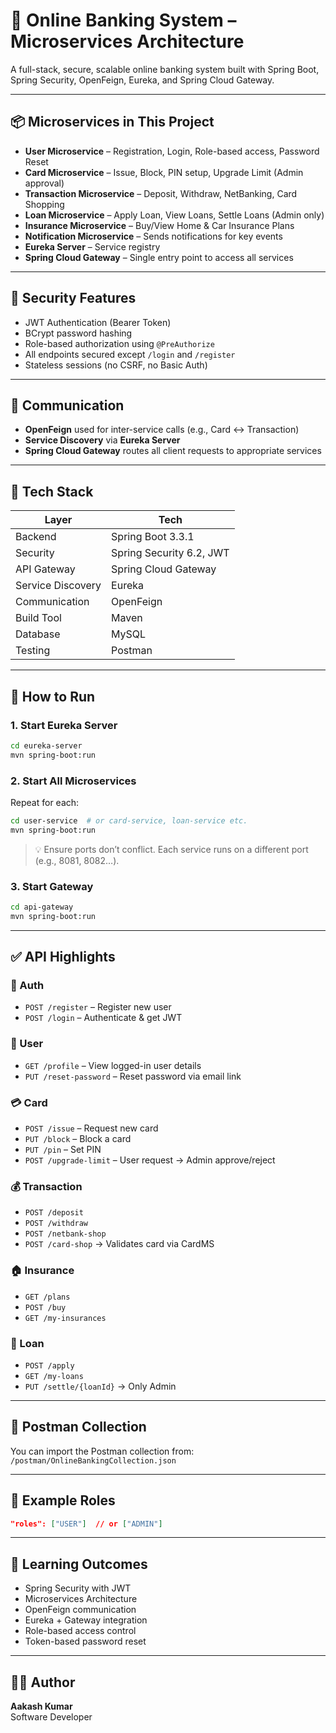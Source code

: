 
# 🏦 Online Banking System – Microservices Architecture

A full-stack, secure, scalable online banking system built with Spring Boot, Spring Security, OpenFeign, Eureka, and Spring Cloud Gateway.

---

## 📦 Microservices in This Project
- **User Microservice** – Registration, Login, Role-based access, Password Reset
- **Card Microservice** – Issue, Block, PIN setup, Upgrade Limit (Admin approval)
- **Transaction Microservice** – Deposit, Withdraw, NetBanking, Card Shopping
- **Loan Microservice** – Apply Loan, View Loans, Settle Loans (Admin only)
- **Insurance Microservice** – Buy/View Home & Car Insurance Plans
- **Notification Microservice** – Sends notifications for key events
- **Eureka Server** – Service registry
- **Spring Cloud Gateway** – Single entry point to access all services

---

## 🔐 Security Features
- JWT Authentication (Bearer Token)
- BCrypt password hashing
- Role-based authorization using `@PreAuthorize`
- All endpoints secured except `/login` and `/register`
- Stateless sessions (no CSRF, no Basic Auth)

---

## 🔄 Communication
- **OpenFeign** used for inter-service calls (e.g., Card ↔ Transaction)
- **Service Discovery** via **Eureka Server**
- **Spring Cloud Gateway** routes all client requests to appropriate services

---

## 📁 Tech Stack

| Layer | Tech |
|-------|------|
| Backend | Spring Boot 3.3.1 |
| Security | Spring Security 6.2, JWT |
| API Gateway | Spring Cloud Gateway |
| Service Discovery | Eureka |
| Communication | OpenFeign |
| Build Tool | Maven |
| Database | MySQL |
| Testing | Postman |

---

## 🚀 How to Run

### 1. Start Eureka Server
```bash
cd eureka-server
mvn spring-boot:run
```

### 2. Start All Microservices
Repeat for each:
```bash
cd user-service  # or card-service, loan-service etc.
mvn spring-boot:run
```

> 💡 Ensure ports don’t conflict. Each service runs on a different port (e.g., 8081, 8082…).

### 3. Start Gateway
```bash
cd api-gateway
mvn spring-boot:run
```

---

## ✅ API Highlights

### 🔑 Auth
- `POST /register` – Register new user
- `POST /login` – Authenticate & get JWT

### 👤 User
- `GET /profile` – View logged-in user details
- `PUT /reset-password` – Reset password via email link

### 💳 Card
- `POST /issue` – Request new card
- `PUT /block` – Block a card
- `PUT /pin` – Set PIN
- `POST /upgrade-limit` – User request → Admin approve/reject

### 💰 Transaction
- `POST /deposit`
- `POST /withdraw`
- `POST /netbank-shop`
- `POST /card-shop` → Validates card via CardMS

### 🏠 Insurance
- `GET /plans`
- `POST /buy`
- `GET /my-insurances`

### 🏦 Loan
- `POST /apply`
- `GET /my-loans`
- `PUT /settle/{loanId}` → Only Admin

---

## 📸 Postman Collection
You can import the Postman collection from:
`/postman/OnlineBankingCollection.json`

---

## 🧪 Example Roles
```json
"roles": ["USER"]  // or ["ADMIN"]
```

---

## 🧠 Learning Outcomes
- Spring Security with JWT
- Microservices Architecture
- OpenFeign communication
- Eureka + Gateway integration
- Role-based access control
- Token-based password reset

---

## 🧑‍💻 Author
**Aakash Kumar**  
 Software Developer   


